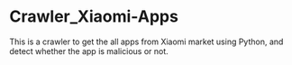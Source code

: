 # Crawler_Xiaomi-Apps
This is a crawler to get the all apps from Xiaomi market using Python, and detect whether the app is malicious or not.
